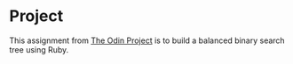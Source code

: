 # Project

This assignment from [The Odin Project](https://www.theodinproject.com/lessons/binary-search-trees) is to build a balanced binary search tree using Ruby. 